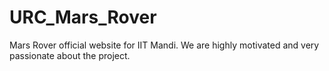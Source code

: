# URC_Mars_Rover
Mars Rover official website for IIT Mandi.
We are highly motivated and very passionate about the project.
